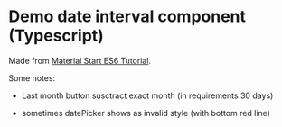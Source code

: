 # Demo date interval component (Typescript)

Made from [Material Start ES6 Tutorial](https://github.com/angular/material-start/tree/es6-tutorial).

Some notes:

- Last month button susctract exact month (in requirements 30 days)

- sometimes datePicker shows as invalid style (with bottom red line)
